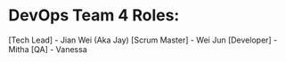 # DevOps Team 4 Roles:

[Tech Lead] - Jian Wei (Aka Jay)
[Scrum Master] - Wei Jun
[Developer] - Mitha
[QA] - Vanessa
